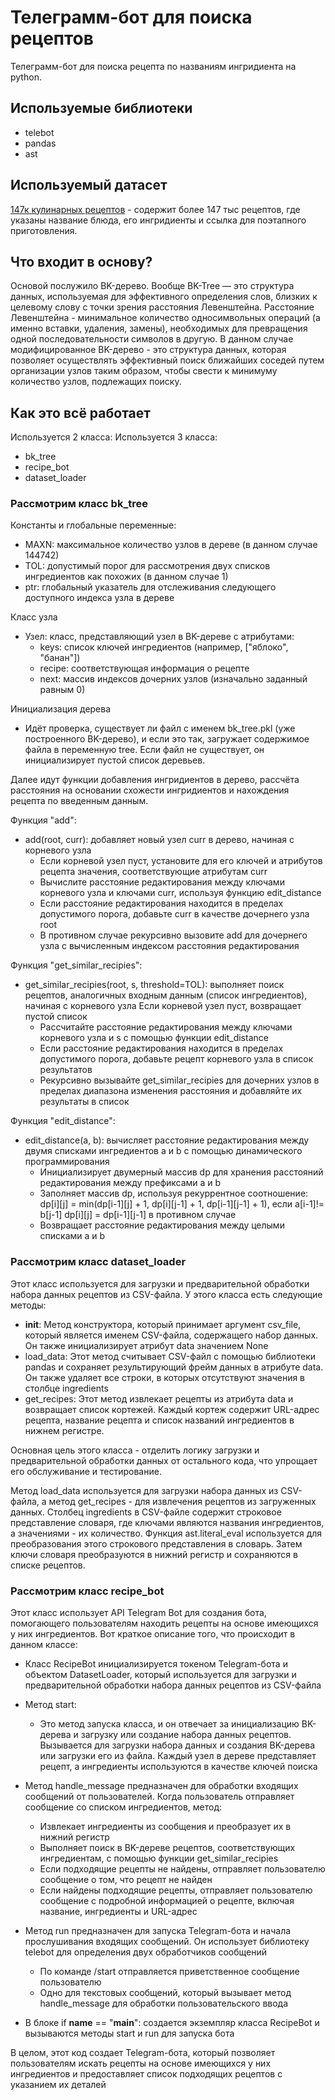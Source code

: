 # Телеграмм-бот для поиска рецептов

Телеграмм-бот для поиска рецепта по названиям ингридиента на python. 


## Используемые библиотеки
- telebot
- pandas
- ast

## Используемый датасет
[147к кулинарных рецептов](https://www.kaggle.com/datasets/rogozinushka/povarenok-recipes) - содержит более 147 тыс рецептов, где указаны название блюда, его ингридиенты и ссылка для поэтапного приготовления.
  
## Что входит в основу?
Основой послужило BK-дерево. Вообще BK-Tree — это структура данных, используемая для эффективного определения слов, близких к целевому слову с точки зрения расстояния Левенштейна. Расстояние Левенштейна - минимальное количество односимвольных операций (а именно вставки, удаления, замены), необходимых для превращения одной последовательности символов в другую. В данном случае модифицированное BK-дерево - это структура данных, которая позволяет осуществлять эффективный поиск ближайших соседей путем организации узлов таким образом, чтобы свести к минимуму количество узлов, подлежащих поиску.

## Как это всё работает

Используется 2 класса: 
Используется 3 класса: 
- bk_tree
- recipe_bot
- dataset_loader

### Рассмотрим класс bk_tree

Константы и глобальные переменные:

- MAXN: максимальное количество узлов в дереве (в данном случае 144742)
- TOL: допустимый порог для рассмотрения двух списков ингредиентов как похожих (в данном случае 1)
- ptr: глобальный указатель для отслеживания следующего доступного индекса узла в дереве
  
Класс узла

- Узел: класс, представляющий узел в BK-дереве с атрибутами:
  - keys: список ключей ингредиентов (например, ["яблоко", "банан"])
  - recipe: соответствующая информация о рецепте
  - next: массив индексов дочерних узлов (изначально заданный равным 0)
 
Инициализация дерева

  - Идёт проверка, существует ли файл с именем bk_tree.pkl (уже построенного BK-дерево), и если это так, загружает содержимое файла в переменную tree. Если файл не существует, он инициализирует пустой список деревьев.

Далее идут функции добавления ингридиентов в дерево, рассчёта расстояния на основании схожести ингридиентов и нахождения рецепта по введенным данным.

Функция "add": 
- add(root, curr): добавляет новый узел curr в дерево, начиная с корневого узла
  - Если корневой узел пуст, установите для его ключей и атрибутов рецепта значения, соответствующие атрибутам curr
  - Вычислите расстояние редактирования между ключами корневого узла и ключами curr, используя функцию edit_distance
  - Если расстояние редактирования находится в пределах допустимого порога, добавьте curr в качестве дочернего узла root
  - В противном случае рекурсивно вызовите add для дочернего узла с вычисленным индексом расстояния редактирования

Функция "get_similar_recipies":
- get_similar_recipies(root, s, threshold=TOL): выполняет поиск рецептов, аналогичных входным данным (список ингредиентов), начиная с корневого узла
Если корневой узел пуст, возвращает пустой список
  - Рассчитайте расстояние редактирования между ключами корневого узла и s с помощью функции edit_distance
  - Если расстояние редактирования находится в пределах допустимого порога, добавьте рецепт корневого узла в список результатов
  - Рекурсивно вызывайте get_similar_recipies для дочерних узлов в пределах диапазона изменения расстояния и добавляйте их результаты в список

Функция "edit_distance":
- edit_distance(a, b): вычисляет расстояние редактирования между двумя списками ингредиентов a и b с помощью динамического программирования
  - Инициализирует двумерный массив dp для хранения расстояний редактирования между префиксами a и b
  - Заполняет массив dp, используя рекуррентное соотношение:
dp[i][j] = min(dp[i-1][j] + 1, dp[i][j-1] + 1, dp[i-1][j-1] + 1), если a[i-1]!= b[j-1]
dp[i][j] = dp[i-1][j-1] в противном случае
  - Возвращает расстояние редактирования между целыми списками a и b

### Рассмотрим класс dataset_loader

Этот класс используется для загрузки и предварительной обработки набора данных рецептов из CSV-файла. У этого класса есть следующие методы:
  - __init__: Метод конструктора, который принимает аргумент csv_file, который является именем CSV-файла, содержащего набор данных. Он также инициализирует атрибут data значением None
  - load_data: Этот метод считывает CSV-файл с помощью библиотеки pandas и сохраняет результирующий фрейм данных в атрибуте data. Он также удаляет все строки, в которых отсутствуют значения в столбце ingredients
  - get_recipes: Этот метод извлекает рецепты из атрибута data и возвращает список кортежей. Каждый кортеж содержит URL-адрес рецепта, название рецепта и список названий ингредиентов в нижнем регистре.

Основная цель этого класса - отделить логику загрузки и предварительной обработки данных от остального кода, что упрощает его обслуживание и тестирование.

Метод load_data используется для загрузки набора данных из CSV-файла, а метод get_recipes - для извлечения рецептов из загруженных данных. Столбец ingredients в CSV-файле содержит строковое представление словаря, где ключами являются названия ингредиентов, а значениями - их количество. Функция ast.literal_eval используется для преобразования этого строкового представления в словарь. Затем ключи словаря преобразуются в нижний регистр и сохраняются в списке рецептов.

### Рассмотрим класс recipe_bot

Этот класс использует API Telegram Bot для создания бота, помогающего пользователям находить рецепты на основе имеющихся у них ингредиентов. Вот краткое описание того, что происходит в данном классе:
- Класс RecipeBot инициализируется токеном Telegram-бота и объектом DatasetLoader, который используется для загрузки и предварительной обработки набора данных рецептов из CSV-файла
- Метод start:
  - Это метод запуска класса, и он отвечает за инициализацию BK-дерева и загрузку или создание набора данных рецептов.
Вызывается для загрузки набора данных и создания BK-дерева или загрузки его из файла. Каждый узел в дереве представляет рецепт, а ингредиенты используются в качестве ключей поиска

- Метод handle_message предназначен для обработки входящих сообщений от пользователей. Когда пользователь отправляет сообщение со списком ингредиентов, метод:
  - Извлекает ингредиенты из сообщения и преобразует их в нижний регистр
  - Выполняет поиск в BK-дереве рецептов, соответствующих ингредиентам, с помощью функции get_similar_recipies
  - Если подходящие рецепты не найдены, отправляет пользователю сообщение о том, что рецепт не найден
  - Если найдены подходящие рецепты, отправляет пользователю сообщение с подробной информацией о рецепте, включая название, ингредиенты и URL-адрес
- Метод run предназначен для запуска Telegram-бота и начала прослушивания входящих сообщений. Он использует библиотеку telebot для определения двух обработчиков сообщений
  - По команде /start отправляется приветственное сообщение пользователю
  - Одно для текстовых сообщений, который вызывает метод handle_message для обработки пользовательского ввода
- В блоке if __name__ == "__main__": создается экземпляр класса RecipeBot и вызываются методы start и run для запуска бота
  
В целом, этот код создает Telegram-бота, который позволяет пользователям искать рецепты на основе имеющихся у них ингредиентов и предоставляет список подходящих рецептов с указанием их деталей

